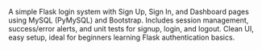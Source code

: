 A simple Flask login system with Sign Up, Sign In, and Dashboard pages using MySQL (PyMySQL) and Bootstrap. Includes session management, success/error alerts, and unit tests for signup, login, and logout. Clean UI, easy setup, ideal for beginners learning Flask authentication basics.